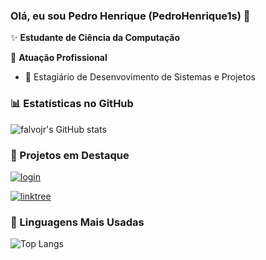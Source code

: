 ### Olá, eu sou Pedro Henrique (PedroHenrique1s) 👋

✨ **Estudante de Ciência da Computação** 

🏢 **Atuação Profissional**
- 🚀 Estagiário de Desenvovimento de Sistemas e Projetos

### 📊 Estatísticas no GitHub

![falvojr's GitHub stats](https://github-readme-stats.vercel.app/api?username=PedroHenrique1s&show_icons=true&theme=dracula)

### 📌 Projetos em Destaque

[![login](https://github-readme-stats.vercel.app/api/pin/?username=PedroHenrique1s&repo=login)](https://github.com/PedroHenrique1s/Login)

[![linktree](https://github-readme-stats.vercel.app/api/pin/?username=PedroHenrique1s&repo=Pokedex)](https://github.com/PedroHenrique1s/Pokedex)
### 🚀 Linguagens Mais Usadas

![Top Langs](https://github-readme-stats.vercel.app/api/top-langs/?username=PedroHenrique1s&layout=compact)
